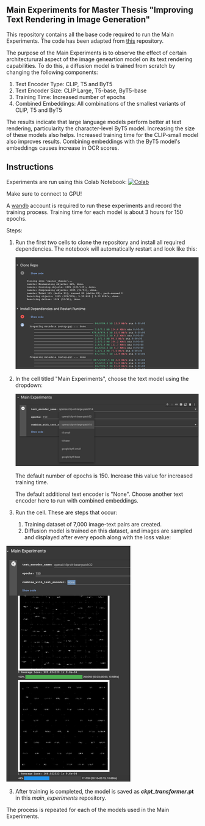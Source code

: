 ## Main Experiments for Master Thesis "Improving Text Rendering in Image Generation"

This repository contains all the base code required to run the Main Experiments.
The code has been adapted from [this](https://github.com/Animadversio/DiffusionFromScratch) repository.

The purpose of the Main Experiments is to observe the effect of certain architecturural aspect of the image geneartion model on its text rendering capabilities.
To do this, a diffusion model is trained from scratch by changing the following components:

1. Text Encoder Type: CLIP, T5 and ByT5
2. Text Encoder Size: CLIP Large, T5-base, ByT5-base
3. Training Time: Increased number of epochs
4. Combined Embeddings: All combinations of the smallest variants of CLIP, T5 and ByT5

The results indicate that large language models perform better at text rendering, particularity the character-level ByT5 model.
Increasing the size of these models also helps.
Increased training time for the CLIP-small model also improves results.
Combining embeddings with the ByT5 model's embeddings causes increase in OCR scores. 

## Instructions

Experiments are run using this Colab Notebook:
[![Colab](https://colab.research.google.com/assets/colab-badge.svg)](https://github.com/medha-hegde/master_thesis/blob/main/thesis_experiments.ipynb)

Make sure to connect to GPU!

A [wandb](https://wandb.ai/home) account is required to run these experiments and record the training process.
Training time for each model is about 3 hours for 150 epochs. 

Steps:
1. Run the first two cells to clone the repository and install all required dependencies. The notebook will automatically restart and look like this:

    ![step1_image](/preliminary%20experiments/readme_imgs/step1.png)
2. In the cell titled "Main Experiments", choose the text model using the dropdown:
    
    ![step2_image](/main_experiments/readme_imgs/step2.png)

   The default number of epochs is 150. Increase this value for increased training time.
   
   The default additional text encoder is "None". Choose another text encoder here to run with combined embeddings. 
3. Run the cell. These are steps that occur:
   1. Training dataset of 7,000 image-text pairs are created.
   2. Diffusion model is trained on this dataset, and images are sampled and displayed after every epoch along with the loss value:
   
![training_image](/main_experiments/readme_imgs/training.png)

   3. After training is completed, the model is saved as **_ckpt_transformer_.pt** in this _main_experiments_ repository. 

The process is repeated for each of the models used in the Main Experiments. 





